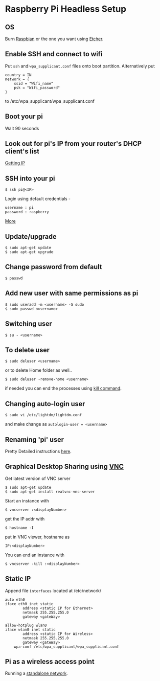 #	Raspberry Pi Headless Setup

##	OS
Burn [Raspbian](https://www.raspberrypi.org/downloads/raspbian/) or the one you want using [Etcher](https://etcher.io/).

##	Enable SSH and connect to wifi
Put `ssh` and `wpa_supplicant.conf` files onto boot partition.
Alternatively put
```
country = IN
network = {
    ssid = "Wifi_name"
    psk = "Wifi_password"
}
```
to /etc/wpa_supplicant/wpa_supplicant.conf

##	Boot your pi
Wait 90 seconds

##	Look out for pi's IP from your router's DHCP client's list
[Getting IP](https://www.raspberrypi.org/documentation/remote-access/ip-address.md)

##	SSH into your pi
	$ ssh pi@<IP>
Login using default credentials -
```
username : pi
password : raspberry
```
[More](https://www.raspberrypi.org/documentation/remote-access/ssh/)

##	Update/upgrade
	$ sudo apt-get update
	$ sudo apt-get upgrade

##	Change password from default
	$ passwd

##	Add new user with same permissions as pi
	$ sudo useradd -m <username> -G sudo
	$ sudo passwd <username>

##	Switching user
	$ su - <username>

##	To delete user
	$ sudo deluser <username>
or to delete Home folder as well..
```
$ sudo deluser -remove-home <username>
```
if needed you can end the processes using [kill command](https://en.wikipedia.org/wiki/Kill_(command)).
	
##	Changing auto-login user
	$ sudo vi /etc/lightdm/lightdm.conf
and make change as `autologin-user = <username>`

##	Renaming 'pi' user
Pretty Detailed instructions [here](http://unixetc.co.uk/2016/01/07/how-to-rename-the-default-raspberry-pi-user/).

##	Graphical Desktop Sharing using [VNC](https://www.realvnc.com/)
Get latest version of VNC server
```
$ sudo apt-get update
$ sudo apt-get install realvnc-vnc-server
```
Start an instance with
```
$ vncserver :<displayNumber>
```
get the IP addr with
```
$ hostname -I
```
put in VNC viewer, hostname as
```
IP:<displayNumber> 
```
You can end an instance with
```
$ vncserver -kill :<displayNumber>
```

##	Static IP
Append file `interfaces` located at /etc/network/
```
auto eth0
iface eth0 inet static
        address <static IP for Ethernet>
        netmask 255.255.255.0
        gateway <gateWay>

allow-hotplug wlan0
iface wlan0 inet static
        address <static IP for Wireless>
        netmask 255.255.255.0
        gateway <gateWay>
    wpa-conf /etc/wpa_supplicant/wpa_supplicant.conf
```

##	Pi as a wireless access point
Running a [standalone network](https://www.raspberrypi.org/documentation/configuration/wireless/access-point.md).


